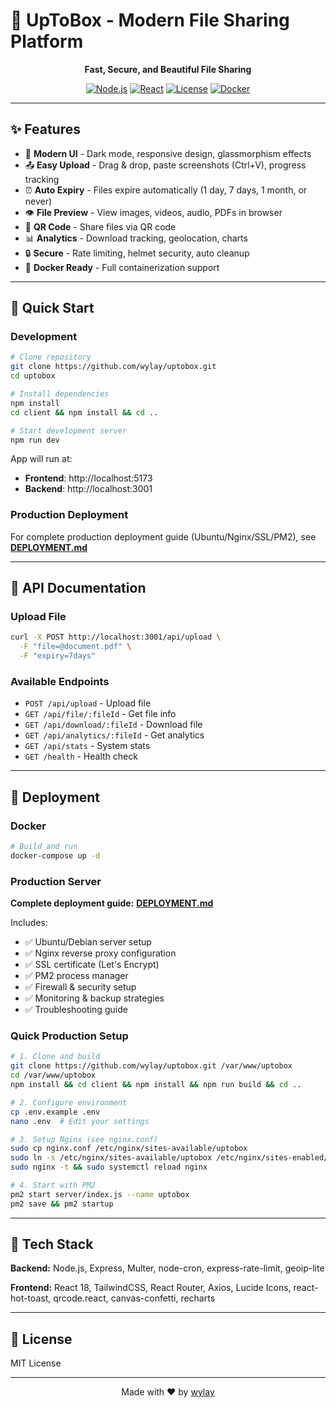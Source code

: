 # 🚀 UpToBox - Modern File Sharing Platform

<div align="center">

**Fast, Secure, and Beautiful File Sharing**

[![Node.js](https://img.shields.io/badge/Node.js-18+-green?logo=node.js)](https://nodejs.org/)
[![React](https://img.shields.io/badge/React-18+-blue?logo=react)](https://reactjs.org/)
[![License](https://img.shields.io/badge/License-MIT-yellow.svg)](LICENSE)
[![Docker](https://img.shields.io/badge/Docker-Ready-blue?logo=docker)](https://www.docker.com/)

</div>

---

## ✨ Features

- 🎨 **Modern UI** - Dark mode, responsive design, glassmorphism effects
- 📤 **Easy Upload** - Drag & drop, paste screenshots (Ctrl+V), progress tracking
- ⏰ **Auto Expiry** - Files expire automatically (1 day, 7 days, 1 month, or never)
- 👁️ **File Preview** - View images, videos, audio, PDFs in browser
- 📱 **QR Code** - Share files via QR code
- 📊 **Analytics** - Download tracking, geolocation, charts
- 🔒 **Secure** - Rate limiting, helmet security, auto cleanup
- 🐳 **Docker Ready** - Full containerization support

---

## 🚀 Quick Start

### Development

```bash
# Clone repository
git clone https://github.com/wylay/uptobox.git
cd uptobox

# Install dependencies
npm install
cd client && npm install && cd ..

# Start development server
npm run dev
```

App will run at:
- **Frontend**: http://localhost:5173
- **Backend**: http://localhost:3001

### Production Deployment

For complete production deployment guide (Ubuntu/Nginx/SSL/PM2), see **[DEPLOYMENT.md](./DEPLOYMENT.md)**

---

## 🔌 API Documentation

### Upload File
```bash
curl -X POST http://localhost:3001/api/upload \
  -F "file=@document.pdf" \
  -F "expiry=7days"
```

### Available Endpoints
- `POST /api/upload` - Upload file
- `GET /api/file/:fileId` - Get file info
- `GET /api/download/:fileId` - Download file
- `GET /api/analytics/:fileId` - Get analytics
- `GET /api/stats` - System stats
- `GET /health` - Health check

---

## 🐳 Deployment

### Docker

```bash
# Build and run
docker-compose up -d
```

### Production Server

**Complete deployment guide:** **[DEPLOYMENT.md](./DEPLOYMENT.md)**

Includes:
- ✅ Ubuntu/Debian server setup
- ✅ Nginx reverse proxy configuration
- ✅ SSL certificate (Let's Encrypt)
- ✅ PM2 process manager
- ✅ Firewall & security setup
- ✅ Monitoring & backup strategies
- ✅ Troubleshooting guide

### Quick Production Setup

```bash
# 1. Clone and build
git clone https://github.com/wylay/uptobox.git /var/www/uptobox
cd /var/www/uptobox
npm install && cd client && npm install && npm run build && cd ..

# 2. Configure environment
cp .env.example .env
nano .env  # Edit your settings

# 3. Setup Nginx (see nginx.conf)
sudo cp nginx.conf /etc/nginx/sites-available/uptobox
sudo ln -s /etc/nginx/sites-available/uptobox /etc/nginx/sites-enabled/
sudo nginx -t && sudo systemctl reload nginx

# 4. Start with PM2
pm2 start server/index.js --name uptobox
pm2 save && pm2 startup
```

---

## 🔧 Tech Stack

**Backend:** Node.js, Express, Multer, node-cron, express-rate-limit, geoip-lite

**Frontend:** React 18, TailwindCSS, React Router, Axios, Lucide Icons, react-hot-toast, qrcode.react, canvas-confetti, recharts

---

## 📝 License

MIT License

---

<div align="center">

Made with ❤️ by [wylay](https://waylay.biz.id)

</div>
